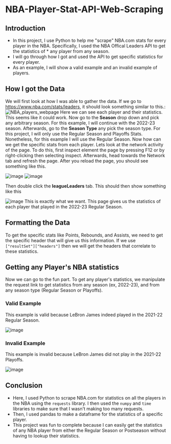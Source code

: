 # NBA-Player-Stat-API-Web-Scraping

## Introduction
* In this project, I use Python to help me "scrape" NBA.com stats for every player in the NBA. Specifically, I used the NBA Offical Leaders API to get the statistics of * any player from any season. 
* I will go through how I got and used the API to get specific statistics for every player.
* As an example, I will show a valid example and an invalid example of players. 

## How I got the Data
We will first look at how I was able to gather the data. If we go to https://www.nba.com/stats/leaders, it should look something similar to this.:
![NBA_players_webpage](https://user-images.githubusercontent.com/73306137/236642078-4f6a69d9-be15-4305-870d-9e1a7c87e3e0.png)
Here we can see each player and their statistics. This seems like it could work. Now go to the **Season** drop down and pick any arbitrary season. For this example, I will continue with the 2022-23 season. Afterwards, go to the **Season Type** any pick the season type. For this project, I will only use the Regular Season and Playoffs Stats. Nonetheless, for this example I will use the Regular Season. Now how can we get the specific stats from each player. Lets look at the network activity of the page. To do this, first inspect element the page by pressing F12 or by right-clicking then selecting inspect. Afterwards, head towards the Network tab and refresh the page. After you reload the page, you should see something like this. 

![image](https://user-images.githubusercontent.com/73306137/236642398-4a6c31d4-a5f2-4c2e-885e-c226d1adc764.png)
![image](https://user-images.githubusercontent.com/73306137/236642462-a8714894-caa0-447d-882a-c14511db8b8e.png)

Then double click the **leagueLeaders** tab. This should then show something like this

![image](https://user-images.githubusercontent.com/73306137/236642473-c5549df8-1769-459d-a195-95b9ba784698.png)
This is exactly what we want. This page gives us the statistics of each player that played in the 2022-23 Regular Season. 

## Formatting the Data
To get the specific stats like Points, Rebounds, and Assists, we need to get the specific header that will give us this information. If we use `["resultSet"]["headers"]` then we will get the headers that correlate to these statistics.

## Getting any Player's NBA statistics
Now we can go to the fun part. To get any player's statistics, we manipulate the request link to get statistics from any season (ex, 2022-23), and from any season type (Regular Season or Playoffs).

### Valid Example
This example is valid because LeBron James indeed played in the 2021-22 Regular Season.

![image](https://user-images.githubusercontent.com/73306137/236642819-e78cf6f1-cf47-432b-ab04-21e83d4bbf82.png)

### Invalid Example
This example is invalid because LeBron James did not play in the 2021-22 Playoffs.

![image](https://user-images.githubusercontent.com/73306137/236642830-7ec21cfd-18de-4206-be0d-b78ff56f3c15.png)


## Conclusion
* Here, I used Python to scrape NBA.com for statistics on all the players in the NBA using the `requests` library. I then used the `numpy` and `time` libraries to make sure that I wasn't making too many requests. 
* Then, I used pandas to make a dataframe for the statistics of a specific player. 
* This project was fun to complete because I can easily get the statistics of any NBA player from either the Regular Season or Postseason without having to lookup their statistics.

